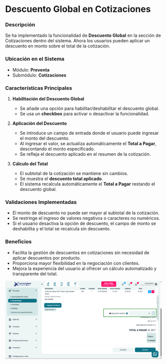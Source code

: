 # Descuento Global en Cotizaciones

### Descripción
Se ha implementado la funcionalidad de **Descuento Global** en la sección de Cotizaciones dentro del sistema. Ahora los usuarios pueden aplicar un descuento en monto sobre el total de la cotización.

### Ubicación en el Sistema
- Módulo: **Preventa**
- Submódulo: **Cotizaciones**

### Características Principales
1. **Habilitación del Descuento Global**
   - Se añade una opción para habilitar/deshabilitar el descuento global.
   - Se usa un **checkbox** para activar o desactivar la funcionalidad.

2. **Aplicación del Descuento**
   - Se introduce un campo de entrada donde el usuario puede ingresar el monto del descuento.
   - Al ingresar el valor, se actualiza automáticamente el **Total a Pagar**, descontando el monto especificado.
   - Se refleja el descuento aplicado en el resumen de la cotización.

3. **Cálculo del Total**
   - El subtotal de la cotización se mantiene sin cambios.
   - Se muestra el **descuento total aplicado**.
   - El sistema recalcula automáticamente el **Total a Pagar** restando el descuento global.

### Validaciones Implementadas
- El monto de descuento no puede ser mayor al subtotal de la cotización.
- Se restringe el ingreso de valores negativos o caracteres no numéricos.
- Si el usuario desactiva la opción de descuento, el campo de monto se deshabilita y el total se recalcula sin descuento.

### Beneficios
- Facilita la gestión de descuentos en cotizaciones sin necesidad de aplicar descuentos por producto.
- Proporciona mayor flexibilidad en la negociación con clientes.
- Mejora la experiencia del usuario al ofrecer un cálculo automatizado y transparente del total.

![alt text](img/descuento-global-cotizacion.png)